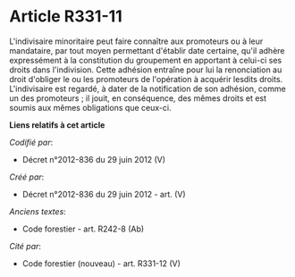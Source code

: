 # Article R331-11

L'indivisaire minoritaire peut faire connaître aux promoteurs ou à leur mandataire, par tout moyen permettant d'établir date
certaine, qu'il adhère expressément à la constitution du groupement en apportant à celui-ci ses droits dans l'indivision.
Cette adhésion entraîne pour lui la renonciation au droit d'obliger le ou les promoteurs de l'opération à acquérir lesdits
droits. L'indivisaire est regardé, à dater de la notification de son adhésion, comme un des promoteurs ; il jouit, en
conséquence, des mêmes droits et est soumis aux mêmes obligations que ceux-ci.

**Liens relatifs à cet article**

_Codifié par_:

  - Décret n°2012-836 du 29 juin 2012 (V)

_Créé par_:

  - Décret n°2012-836 du 29 juin 2012 - art. (V)

_Anciens textes_:

  - Code forestier - art. R242-8 (Ab)

_Cité par_:

  - Code forestier (nouveau) - art. R331-12 (V)
